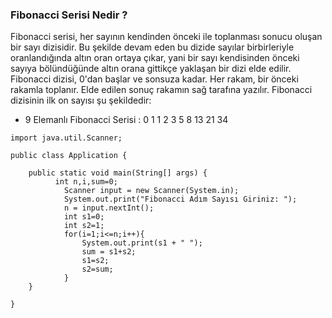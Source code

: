 ### Fibonacci Serisi Nedir ?
Fibonacci serisi, her sayının kendinden önceki ile toplanması sonucu oluşan bir sayı dizisidir. Bu şekilde devam eden bu dizide sayılar birbirleriyle oranlandığında altın oran ortaya çıkar, yani bir sayı kendisinden önceki sayıya bölündüğünde altın orana gittikçe yaklaşan bir dizi elde edilir.
Fibonacci dizisi, 0'dan başlar ve sonsuza kadar. Her rakam, bir önceki rakamla toplanır. Elde edilen sonuç rakamın sağ tarafına yazılır. Fibonacci dizisinin ilk on sayısı şu şekildedir:
- 9 Elemanlı Fibonacci Serisi : 0 1 1 2 3 5 8 13 21 34

```
import java.util.Scanner;

public class Application {

	public static void main(String[] args) {
		  int n,i,sum=0;
	        Scanner input = new Scanner(System.in);
	        System.out.print("Fibonacci Adım Sayısı Giriniz: ");
	        n = input.nextInt();
	        int s1=0;
	        int s2=1;
	        for(i=1;i<=n;i++){
	            System.out.print(s1 + " ");
	            sum = s1+s2;
	            s1=s2;
	            s2=sum;
	        }
	}

}

```
